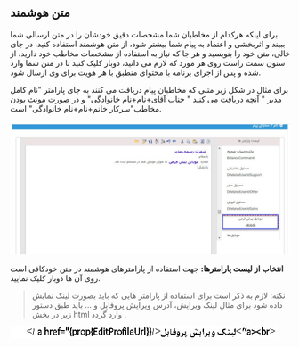 ﻿## متن هوشمند

برای اینکه هرکدام از مخاطبان شما مشخصات دقیق خودشان را در متن ارسالی شما ببیند و اثربخشی و اعتماد به پیام شما بیشتر شود، از متن هوشمند استفاده کنید. در جای خالی، متن خود را بنویسید و هر جا که نیاز به استفاده از مشخصات مخاطب خود دارید، از ستون سمت راست روی هر مورد که لازم می دانید، دوبار کلیک کنید تا در متن شما وارد شده و پس از اجرای برنامه با محتوای منطبق با هر هویت برای وی ارسال شود.

برای مثال در شکل زیر متنی که مخاطبان پیام دریافت می کنند به جای پارامتر "نام کامل  مدیر " آنچه دریافت می کنند " جناب آقای+نام+نام خانوادگی" و در صورت مونث بودن مخاطب"سرکار خانم+نام+نام خانوادگی" است.

![](hoshmand2.jpg)
  
**انتخاب از لیست پارامترها:** جهت استفاده از پارامترهای هوشمند در متن خودکافی است روی آن ها دوبار کلیک نمایید.

> نکته:  لازم به ذکر است برای استفاده از پارامتر هایی که باید بصورت لینک نمایش داده شود برای مثال لینک ویرایش، آدرس ویرایش پروفایل و ... باید طبق دستور زیر در بخش html وارد گردد .

![](liink.PNG)

